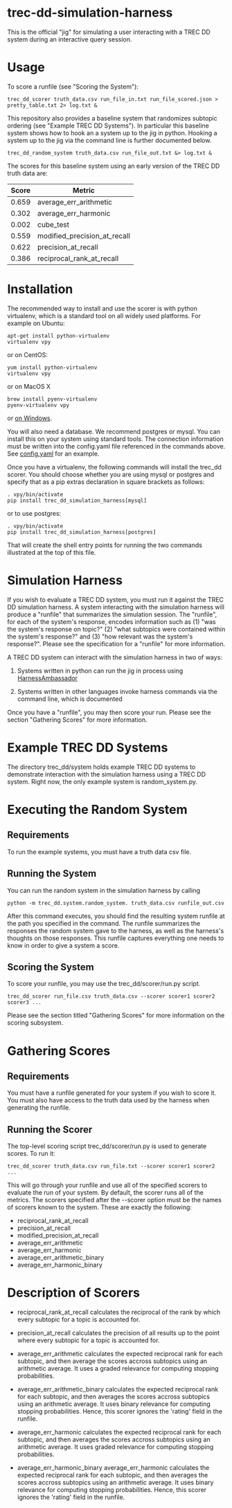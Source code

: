 # trec-dd-simulation-harness

This is the official "jig" for simulating a user interacting with a
TREC DD system during an interactive query session.

# Usage

To score a runfile (see "Scoring the System"):

    trec_dd_scorer truth_data.csv run_file_in.txt run_file_scored.json > pretty_table.txt 2> log.txt &


This repository also provides a baseline system that randomizes
subtopic ordering (see "Example TREC DD Systems").  In particular this
baseline system shows how to hook an a system up to the jig in python.
Hooking a system up to the jig via the command line is further
documented below.

    trec_dd_random_system truth_data.csv run_file_out.txt &> log.txt &

The scores for this baseline system using an early version of the TREC
DD truth data are:

|Score|Metric|
|-----|------|
|0.659|average_err_arithmetic|
|0.302|average_err_harmonic|
|0.002|cube_test|
|0.559|modified_precision_at_recall|
|0.622|precision_at_recall|
|0.386|reciprocal_rank_at_recall|


# Installation

The recommended way to install and use the scorer is with python
virtualenv, which is a standard tool on all widely used platforms.
For example on Ubuntu:

    apt-get install python-virtualenv
    virtualenv vpy

or on CentOS:

    yum install python-virtualenv
    virtualenv vpy

or on MacOS X

    brew install pyenv-virtualenv
    pyenv-virtualenv vpy

or [on Windows](http://www.tylerbutler.com/2012/05/how-to-install-python-pip-and-virtualenv-on-windows-with-powershell/).

You will also need a database.  We recommend postgres or mysql.  You
can install this on your system using standard tools.  The connection
information must be written into the config.yaml file referenced in
the commands above.  See [config.yaml](examples/config.yaml) for an
example.

Once you have a virtualenv, the following commands will install the
trec_dd scorer.  You should choose whether you are using mysql or
postgres and specify that as a pip extras declaration in square
brackets as follows:

    . vpy/bin/activate
    pip install trec_dd_simulation_harness[mysql]

or to use postgres:

    . vpy/bin/activate
    pip install trec_dd_simulation_harness[postgres]

That will create the shell entry points for running the two commands
illustrated at the top of this file.


# Simulation Harness

If you wish to evaluate a TREC DD system, you must run it against the
TREC DD simulation harness. A system interacting with the simulation
harness will produce a "runfile" that summarizes the simulation
session.  The "runfile", for each of the system's response, encodes
information such as (1) "was the system's response on topic?" (2)
"what subtopics were contained within the system's response?"  and (3)
"how relevant was the system's response?". Please see the
specification for a "runfile" for more information.

A TREC DD system can interact with the simulation harness in two
of ways:

 1. Systems written in python can run the jig in process using
 [HarnessAmbassador](trec_dd/system/ambassador.py)

 1. Systems written in other languages invoke harness commands via the
command line, which is documented 

Once you have a "runfile", you may then score your run. Please
see the section "Gathering Scores" for more information.

# Example TREC DD Systems

The directory trec\_dd/system holds example TREC DD systems to
demonstrate interaction with the simulation harness using a TREC DD
system. Right now, the only example system is random_system.py.

# Executing the Random System

## Requirements

To run the example systems, you must have a truth data csv file.

## Running the System

You can run the random system in the simulation harness by
calling

    python -m trec_dd.system.random_system. truth_data.csv runfile_out.csv

After this command executes, you should find the resulting system
runfile at the path you specified in the command. The runfile summarizes
the responses the random system gave to the harness, as well as the harness's
thoughts on those responses. This runfile captures everything one needs to
know in order to give a system a score.

## Scoring the System

To score your runfile, you may use the trec_dd/scorer/run.py script.

    trec_dd_scorer run_file.csv truth_data.csv --scorer scorer1 scorer2 scorer3 ...

Please see the section titled "Gathering Scores" for more information on the scoring
subsystem.

# Gathering Scores

## Requirements

You must have a runfile generated for your system if you wish to score
it. You must also have access to the truth data used by the harness
when generating the runfile.

## Running the Scorer

The top-level scoring script trec\_dd/scorer/run.py is used to generate
scores. To run it:

    trec_dd_scorer truth_data.csv run_file.txt --scorer scorer1 scorer2 ...

This will go through your runfile and use all of the specified scorers
to evaluate the run of your system. By default, the scorer runs all of
the metrics.  The scorers specified after the --scorer option must be
the names of scorers known to the system. These are exactly the
following:

 * reciprocal\_rank\_at\_recall
 * precision\_at\_recall
 * modified\_precision\_at\_recall
 * average\_err\_arithmetic
 * average\_err\_harmonic
 * average\_err\_arithmetic\_binary
 * average\_err\_harmonic\_binary

# Description of Scorers

 * reciprocal\_rank\_at\_recall calculates the reciprocal of the rank by which
 every subtopic for a topic is accounted for.

 * precision\_at\_recall calculates the precision of all results up to the point
 where every subtopic for a topic is accounted for.

 * average\_err\_arithmetic calculates the expected reciprocal rank
 for each subtopic, and then average the scores accross subtopics
 using an arithmetic average. It uses a graded relevance for computing
 stopping probabilities.

 * average\_err\_arithmetic\_binary calculates the expected reciprocal
 rank for each subtopic, and then averages the scores accross
 subtopics using an arithmetic average. It uses binary relevance for
 computing stopping probabilities. Hence, this scorer ignores the
 'rating' field in the runfile.

 * average\_err\_harmonic calculates the expected reciprocal rank for
 each subtopic, and then averages the scores accross subtopics using
 an arithmetic average. It uses graded relevance for computing
 stopping probabilities.

 * average\_err\_harmonic\_binary average\_err\_harmonic calculates the expected reciprocal rank for
 each subtopic, and then averages the scores accross subtopics using
 an arithmetic average. It uses binary relevance for computing stopping probabilities. Hence,
 this scorer ignores the 'rating' field in the runfile.
